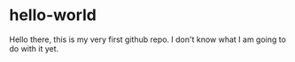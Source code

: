 # hello-world

Hello there, this is my very first github repo. I don't know what I am going to do with it yet.
